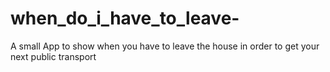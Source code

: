 # when_do_i_have_to_leave-
A small App to show when you have to leave the house in order to get your next public transport
